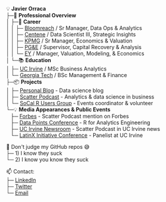 💡 <b>Javier Orraca</b>  
├─🚀 <b>Professional Overview</b>  
│ ├─💼 <b>Career</b>  
│ │ ├─ <a href="https://www.bloomreach.com/">Bloomreach</a> / Sr Manager, Data Ops & Analytics  
│ │ ├─ <a href="https://www.centene.com/">Centene</a> / Data Scientist III, Strategic Insights  
│ │ ├─ <a href="https://www.kpmg.us/">KPMG</a> / Sr Manager, Economics & Valuation  
│ │ ├─ <a href="https://www.pgecorp.com/">PG&E</a> / Supervisor, Capital Recovery & Analysis  
│ │ └─ <a href="https://www.ey.com/">EY</a> / Manager, Valuation, Modeling, & Economics  
│ └─📚 <b>Education</b>  
│   ├─ <a href="https://uci.edu/">UC Irvine</a> / MSc Business Analytics  
│   └─ <a href="https://www.gatech.edu/">Georgia Tech</a> / BSc Management & Finance  
├─📦 <b>Projects</b>  
│ ├─ <a href="https://www.javierorraca.com/">Personal Blog</a> - Data science blog  
│ ├─ <a href="https://soundcloud.com/scatterpodcast">Scatter Podcast</a> - Analytics & data science in business  
│ └─ <a href="https://github.com/socalrug/">SoCal R Users Group</a> - Events coordinator & volunteer   
└─💡 <b>Media Appearances & Public Events</b>  
&#160;&#160;&#160;├─ <a href="https://forbes.com/sites/louiscolumbus/2019/04/14/how-to-get-your-data-scientist-career-started">Forbes</a> - Scatter Podcast mention on Forbes  
&#160;&#160;&#160;├─ <a href="https://datapoints.griddynamics.com/events/data-points-virtual-summit-healthcare-finance-06-09-2021/">Data Points Conference</a> - R for Analytics Engineering   
&#160;&#160;&#160;├─ <a href="https://merage.uci.edu/news/2019/06/podcast-launched-by-merage-student-navigates-complex-field-of-data-analytics-and-science.html/">UC Irvine Newsroom</a> - Scatter Podcast in UC Irvine news   
&#160;&#160;&#160;└─ <a href="https://merage.uci.edu/events/2021/10/2021-lxi-conference.html/">LatinX Initiative Conference</a> - Panelist at UC Irvine   

🔭 Don't judge my GitHub repos 😅   
├─ 1) I know they suck   
└─ 2) I know you know they suck   

📫 Contact:   
├─ [LinkedIn](https://www.linkedin.com/in/orraca/)   
├─ [Twitter](https://twitter.com/JavierOrraca)   
└─ [Email](mailto:orraca.javier@gmail.com)   
